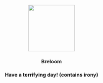 <p align="center">
    <img src="https://raw.githubusercontent.com/PokeAPI/sprites/master/sprites/pokemon/286.png" width="150" height="150">
</p>
<h3 align="center"> <b>Breloom</b></h3>
<h3 align="center">Have a terrifying day! (contains irony)</h3>
